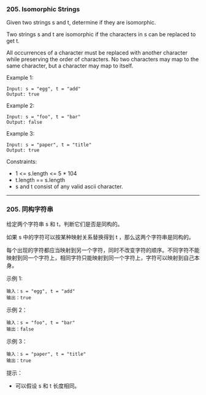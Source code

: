 ### 205. Isomorphic Strings
Given two strings s and t, determine if they are isomorphic.

Two strings s and t are isomorphic if the characters in s can be replaced to get t.

All occurrences of a character must be replaced with another character while preserving the order of characters. No two characters may map to the same character, but a character may map to itself.



Example 1:

	Input: s = "egg", t = "add"
	Output: true

Example 2:

	Input: s = "foo", t = "bar"
	Output: false

Example 3:

	Input: s = "paper", t = "title"
	Output: true



Constraints:

* 1 <= s.length <= 5 * 104
* t.length == s.length
* s and t consist of any valid ascii character.

----

### 205. 同构字符串
给定两个字符串 s 和 t，判断它们是否是同构的。

如果 s 中的字符可以按某种映射关系替换得到 t ，那么这两个字符串是同构的。

每个出现的字符都应当映射到另一个字符，同时不改变字符的顺序。不同字符不能映射到同一个字符上，相同字符只能映射到同一个字符上，字符可以映射到自己本身。



示例 1:

	输入：s = "egg", t = "add"
	输出：true

示例 2：

	输入：s = "foo", t = "bar"
	输出：false

示例 3：

	输入：s = "paper", t = "title"
	输出：true



提示：

* 可以假设 s 和 t 长度相同。

